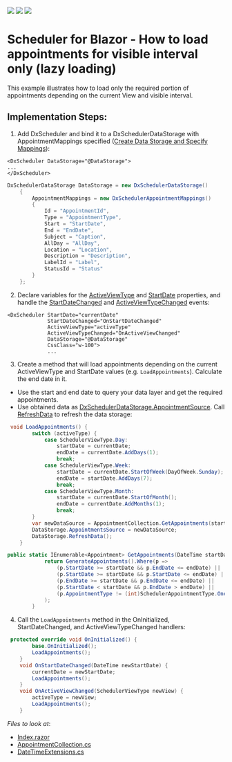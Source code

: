 <!-- default badges list -->
![](https://img.shields.io/endpoint?url=https://codecentral.devexpress.com/api/v1/VersionRange/394308797/21.1.3%2B)
[![](https://img.shields.io/badge/Open_in_DevExpress_Support_Center-FF7200?style=flat-square&logo=DevExpress&logoColor=white)](https://supportcenter.devexpress.com/ticket/details/T1020463)
[![](https://img.shields.io/badge/📖_How_to_use_DevExpress_Examples-e9f6fc?style=flat-square)](https://docs.devexpress.com/GeneralInformation/403183)
<!-- default badges end -->
# Scheduler for Blazor - How to load appointments for visible interval only (lazy loading)

This example illustrates how to load only the required portion of appointments depending on the current View and visible interval. 

## Implementation Steps:
1. Add DxScheduler and bind it to a DxSchedulerDataStorage with AppointmentMappings specified ([Create Data Storage and Specify Mappings](https://docs.devexpress.com/Blazor/DevExpress.Blazor.DxSchedulerDataStorage#create-data-storage-and-specify-mappings)):
```razor
<DxScheduler DataStorage="@DataStorage">
...
</DxScheduler>
```
```cs
DxSchedulerDataStorage DataStorage = new DxSchedulerDataStorage()
    {
        AppointmentMappings = new DxSchedulerAppointmentMappings()
        {
            Id = "AppointmentId",
            Type = "AppointmentType",
            Start = "StartDate",
            End = "EndDate",
            Subject = "Caption",
            AllDay = "AllDay",
            Location = "Location",
            Description = "Description",
            LabelId = "Label",
            StatusId = "Status"
        }
    };
```
2. Declare variables for the [ActiveViewType](https://docs.devexpress.com/Blazor/DevExpress.Blazor.DxScheduler.ActiveViewType) and [StartDate](https://docs.devexpress.com/Blazor/DevExpress.Blazor.DxScheduler.StartDate) properties, and handle the [StartDateChanged](https://docs.devexpress.com/Blazor/DevExpress.Blazor.DxScheduler.StartDateChanged) and [ActiveViewTypeChanged](https://docs.devexpress.com/Blazor/DevExpress.Blazor.DxScheduler.ActiveViewTypeChanged) events:
```razor
<DxScheduler StartDate="currentDate"
             StartDateChanged="OnStartDateChanged"
             ActiveViewType="activeType"
             ActiveViewTypeChanged="OnActiveViewChanged"
             DataStorage="@DataStorage"
             CssClass="w-100">
             ...
```
3. Create a method that will load appointments depending on the current ActiveViewType and StartDate values (e.g. `LoadAppointments`). Calculate the end date in it. 
* Use the start and end date to query your data layer and get the required appointments.
* Use obtained data as [DxSchedulerDataStorage.AppointmentSource](https://docs.devexpress.com/Blazor/DevExpress.Blazor.DxSchedulerDataStorage.AppointmentsSource). Call [RefreshData](https://docs.devexpress.com/Blazor/DevExpress.Blazor.DxSchedulerDataStorage.RefreshData) to refresh the data storage:
```cs
 void LoadAppointments() {
        switch (activeType) {
            case SchedulerViewType.Day:
                startDate = currentDate;
                endDate = currentDate.AddDays(1);
                break;
            case SchedulerViewType.Week:
                startDate = currentDate.StartOfWeek(DayOfWeek.Sunday);
                endDate = startDate.AddDays(7);
                break;
            case SchedulerViewType.Month:
                startDate = currentDate.StartOfMonth();
                endDate = currentDate.AddMonths(1);
                break;
        }
        var newDataSource = AppointmentCollection.GetAppointments(startDate, endDate);
        DataStorage.AppointmentsSource = newDataSource;
        DataStorage.RefreshData();
    }
```
```cs
public static IEnumerable<Appointment> GetAppointments(DateTime startDate, DateTime endDate) {
            return GenerateAppointments().Where(p =>
                (p.StartDate >= startDate && p.EndDate <= endDate) ||       // start and end date are in the interval
                (p.StartDate >= startDate && p.StartDate <= endDate) ||     // start date is in the interval, but end date is not
                (p.EndDate >= startDate && p.EndDate <= endDate) ||         // end date is in the interval, but start date is not
                (p.StartDate < startDate && p.EndDate > endDate) ||         // appointment interval is larger than the selected interval 
                (p.AppointmentType != (int)SchedulerAppointmentType.OneTime)//always load all recurrent appointments
            );
        }
```
4. Call the `LoadAppointments` method in the OnInitialized, StartDateChanged, and ActiveViewTypeChanged handlers:
```cs
 protected override void OnInitialized() {
        base.OnInitialized();
        LoadAppointments();
    }
    void OnStartDateChanged(DateTime newStartDate) {
        currentDate = newStartDate;
        LoadAppointments();
    }
    void OnActiveViewChanged(SchedulerViewType newView) {
        activeType = newView;
        LoadAppointments();
    }
```


<!-- default file list -->
*Files to look at*:

* [Index.razor](./CS/T1019796/Pages/Index.razor)
* [AppointmentCollection.cs](./CS/T1019796/Data/AppointmentCollection.cs)
* [DateTimeExtensions.cs](./CS/T1019796/Utils/DateTimeExtensions.cs)
<!-- default file list end -->
